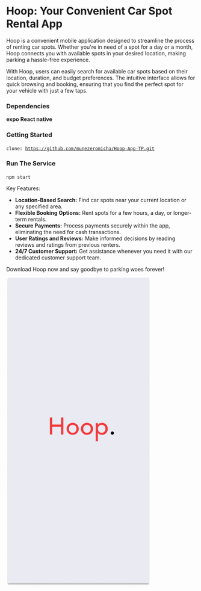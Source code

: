 # Hoop: Your Convenient Car Spot Rental App

Hoop is a convenient mobile application designed to streamline the process of renting car spots. Whether you're in need of a spot for a day or a month, Hoop connects you with available spots in your desired location, making parking a hassle-free experience.

With Hoop, users can easily search for available car spots based on their location, duration, and budget preferences. The intuitive interface allows for quick browsing and booking, ensuring that you find the perfect spot for your vehicle with just a few taps.

### Dependencies

**expo**
**React native**

### Getting Started

<code>clone: https://github.com/munezeromicha/Hoop-App-TP.git</code>

### Run The Service

<code>npm start</code>

Key Features:
- **Location-Based Search:** Find car spots near your current location or any specified area.
- **Flexible Booking Options:** Rent spots for a few hours, a day, or longer-term rentals.
- **Secure Payments:** Process payments securely within the app, eliminating the need for cash transactions.
- **User Ratings and Reviews:** Make informed decisions by reading reviews and ratings from previous renters.
- **24/7 Customer Support:** Get assistance whenever you need it with our dedicated customer support team.

Download Hoop now and say goodbye to parking woes forever!

![Hoop App Screenshot](https://github.com/munezeromicha/Hoop-App-TP/blob/main/assets/HoopBack.png)
